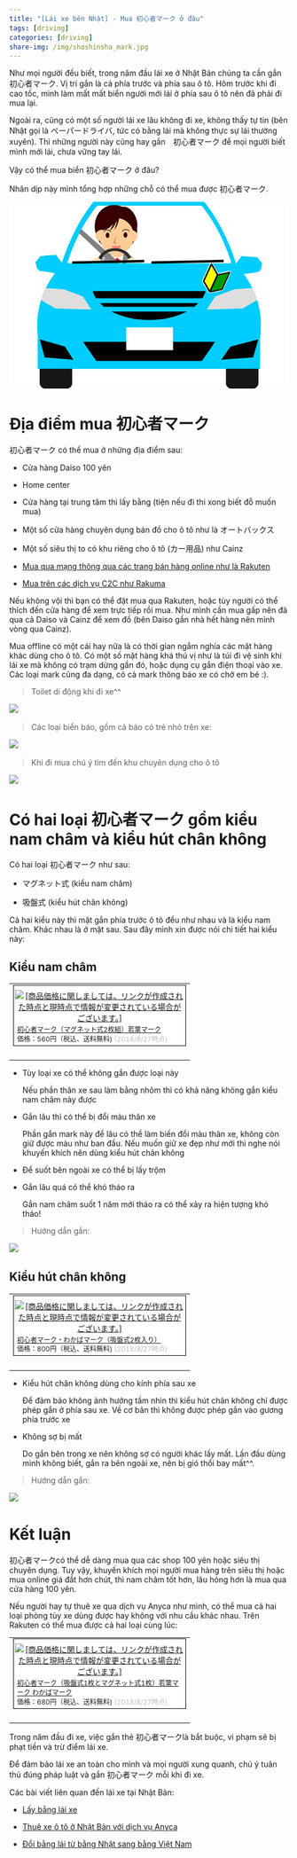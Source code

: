 ```yaml
---
title: "[Lái xe bên Nhật] - Mua 初心者マーク ở đâu"
tags: [driving]
categories: [driving]
share-img: /img/shoshinsha_mark.jpg
---
```


Như mọi người đều biết, trong năm đầu lái xe ở Nhật Bản chúng ta cần gắn 初心者マーク. Vị trí gắn là cả phía trước và phía sau ô tô. Hôm trước khi đi cao tốc, mình làm mất mất biển người mới lái ở phía sau ô tô nên đã phải đi mua lại.

Ngoài ra, cũng có một số người lái xe lâu không đi xe, không thấy tự tin (bên Nhật gọi là ペーパードライバ, tức có bằng lái mà không thực sự lái thường xuyên). Thì những người này cũng hay gắn　初心者マーク để mọi người biết mình mới lái, chưa vững tay lái.

Vậy có thể mua biển 初心者マーク ở đâu?

Nhân dịp này mình tổng hợp những chỗ có thể mua được 初心者マーク.

![](/img/shoshinsha_mark.jpg)

<script async src="//pagead2.googlesyndication.com/pagead/js/adsbygoogle.js"></script>
<ins class="adsbygoogle"
     style="display:block; text-align:center;"
     data-ad-layout="in-article"
     data-ad-format="fluid"
     data-ad-client="ca-pub-2750437710821247"
     data-ad-slot="8905029259"></ins>
<script>
     (adsbygoogle = window.adsbygoogle || []).push({});
</script>

# Địa điểm mua 初心者マーク

初心者マーク có thể mua ở những địa điểm sau:

* Cửa hàng Daiso 100 yên

* Home center

* Cửa hàng tại trung tâm thi lấy bằng (tiện nếu đi thi xong biết đỗ muốn mua)

* Một số cửa hàng chuyên dụng bán đồ cho ô tô như là オートバックス

* Một số siêu thị to có khu riêng cho ô tô (カー用品) như Cainz

* [Mua qua mạng thông qua các trang bán hàng online như là Rakuten](https://a.r10.to/hyHfk2)

* [Mua trên các dịch vụ C2C như Rakuma](https://fril.jp/search/%E5%88%9D%E5%BF%83%E8%80%85%E3%83%9E%E3%83%BC%E3%82%AF%20)

Nếu không vội thì bạn có thể đặt mua qua Rakuten, hoặc tùy người có thể thích đến cửa hàng để xem trực tiếp rồi mua. Như mình cần mua gấp nên đã qua cả Daiso và Cainz để xem đồ (bên Daiso gần nhà hết hàng nên mình vòng qua Cainz).

Mua offline có một cái hay nữa là có thời gian ngắm nghía các mặt hàng khác dùng cho ô tô. Có một số mặt hàng khá thú vị như là túi đi vệ sinh khi lái xe mà không có trạm dừng gần đó, hoặc dụng cụ gắn điện thoại vào xe. Các loại mark cũng đa dạng, có cả mark thông báo xe có chở em bé :).

> Toilet di động khi đi xe^^

![](/img/car_goods_toilet.jpg)

> Các loại biển báo, gồm cả báo có trẻ nhỏ trên xe:

![](/img/car_goods_marks.jpg)

> Khi đi mua chú ý tìm đến khu chuyên dụng cho ô tô

![](/img/car_goods_place.jpg)

# Có hai loại 初心者マーク gồm kiểu nam châm và kiểu hút chân không

Có hai loại 初心者マーク như sau:

* マグネット式 (kiểu nam châm)

* 吸盤式 (kiểu hút chân không)

Cả hai kiểu này thì mặt gắn phía trước ô tô đều như nhau và là kiểu nam châm. Khác nhau là ở mặt sau. Sau đây mình xin được nói chi tiết hai kiểu này:

## Kiểu nam châm

<table border="0" cellpadding="0" cellspacing="0"><tr><td><div style="border:1px solid #000000;background-color:#FFFFFF;width:310px;margin:0px;padding-top:6px;text-align:center;overflow:auto;"><a href="https://hb.afl.rakuten.co.jp/hgc/16f9fa80.ecf6e8fd.16f9fa81.79c60cce/?pc=https%3A%2F%2Fitem.rakuten.co.jp%2Fauc-emukai%2F100000031%2F&m=http%3A%2F%2Fm.rakuten.co.jp%2Fauc-emukai%2Fi%2F10001518%2F&link_type=picttext&ut=eyJwYWdlIjoiaXRlbSIsInR5cGUiOiJwaWN0dGV4dCIsInNpemUiOiIzMDB4MzAwIiwibmFtIjoxLCJuYW1wIjoiZG93biIsImNvbSI6MSwiY29tcCI6ImRvd24iLCJwcmljZSI6MSwiYm9yIjoxLCJjb2wiOjB9" target="_blank" rel="nofollow" style="word-wrap:break-word;"  ><img src="https://hbb.afl.rakuten.co.jp/hgb/16f9fa80.ecf6e8fd.16f9fa81.79c60cce/?me_id=1234762&item_id=10001518&m=https%3A%2F%2Fthumbnail.image.rakuten.co.jp%2F%400_mall%2Fauc-emukai%2Fcabinet%2F05911710%2Fimgrc0071085286.jpg%3F_ex%3D80x80&pc=https%3A%2F%2Fthumbnail.image.rakuten.co.jp%2F%400_mall%2Fauc-emukai%2Fcabinet%2F05911710%2Fimgrc0071085286.jpg%3F_ex%3D300x300&s=300x300&t=picttext" border="0" style="margin:2px" alt="[商品価格に関しましては、リンクが作成された時点と現時点で情報が変更されている場合がございます。]" title="[商品価格に関しましては、リンクが作成された時点と現時点で情報が変更されている場合がございます。]"></a><p style="font-size:12px;line-height:1.4em;text-align:left;margin:0px;padding:2px 6px;word-wrap:break-word"><a href="https://hb.afl.rakuten.co.jp/hgc/16f9fa80.ecf6e8fd.16f9fa81.79c60cce/?pc=https%3A%2F%2Fitem.rakuten.co.jp%2Fauc-emukai%2F100000031%2F&m=http%3A%2F%2Fm.rakuten.co.jp%2Fauc-emukai%2Fi%2F10001518%2F&link_type=picttext&ut=eyJwYWdlIjoiaXRlbSIsInR5cGUiOiJwaWN0dGV4dCIsInNpemUiOiIzMDB4MzAwIiwibmFtIjoxLCJuYW1wIjoiZG93biIsImNvbSI6MSwiY29tcCI6ImRvd24iLCJwcmljZSI6MSwiYm9yIjoxLCJjb2wiOjB9" target="_blank" rel="nofollow" style="word-wrap:break-word;"  >初心者マーク（マグネット式2枚組）若葉マーク</a><br><span >価格：560円（税込、送料無料)</span> <span style="color:#BBB">(2018/8/27時点)</span></p></div><br><p style="font-size:12px;line-height:1.4em;margin:5px;word-wrap:break-word"></p></td></tr></table>

* Tùy loại xe có thể không gắn được loại này

    Nếu phần thân xe sau làm bằng nhôm thì có khả năng không gắn kiểu nam châm này được

* Gắn lâu thì có thể bị đổi màu thân xe

    Phần gắn mark này để lâu có thể làm biến đổi màu thân xe, không còn giữ được màu như ban đầu. Nếu muốn giữ xe đẹp như mới thì nghe nói khuyến khích nên dùng kiểu hút chân không

* Để suốt bên ngoài xe có thể bị lấy trộm

* Gắn lâu quá có thể khó tháo ra

    Gắn nam châm suốt 1 năm mới tháo ra có thể xảy ra hiện tượng khó tháo!

> Hướng dẫn gắn:

![](/img/car_shoshinsha_mark_01.jpg)

## Kiểu hút chân không

<table border="0" cellpadding="0" cellspacing="0"><tr><td><div style="border:1px solid #000000;background-color:#FFFFFF;width:310px;margin:0px;padding-top:6px;text-align:center;overflow:auto;"><a href="https://hb.afl.rakuten.co.jp/hgc/16f9fa80.ecf6e8fd.16f9fa81.79c60cce/?pc=https%3A%2F%2Fitem.rakuten.co.jp%2Fauc-emukai%2F100000771%2F&m=http%3A%2F%2Fm.rakuten.co.jp%2Fauc-emukai%2Fi%2F10001517%2F&link_type=picttext&ut=eyJwYWdlIjoiaXRlbSIsInR5cGUiOiJwaWN0dGV4dCIsInNpemUiOiIzMDB4MzAwIiwibmFtIjoxLCJuYW1wIjoiZG93biIsImNvbSI6MSwiY29tcCI6ImRvd24iLCJwcmljZSI6MSwiYm9yIjoxLCJjb2wiOjB9" target="_blank" rel="nofollow" style="word-wrap:break-word;"  ><img src="https://hbb.afl.rakuten.co.jp/hgb/16f9fa80.ecf6e8fd.16f9fa81.79c60cce/?me_id=1234762&item_id=10001517&m=https%3A%2F%2Fthumbnail.image.rakuten.co.jp%2F%400_mall%2Fauc-emukai%2Fcabinet%2F05911710%2Fimgrc0071085289.jpg%3F_ex%3D80x80&pc=https%3A%2F%2Fthumbnail.image.rakuten.co.jp%2F%400_mall%2Fauc-emukai%2Fcabinet%2F05911710%2Fimgrc0071085289.jpg%3F_ex%3D300x300&s=300x300&t=picttext" border="0" style="margin:2px" alt="[商品価格に関しましては、リンクが作成された時点と現時点で情報が変更されている場合がございます。]" title="[商品価格に関しましては、リンクが作成された時点と現時点で情報が変更されている場合がございます。]"></a><p style="font-size:12px;line-height:1.4em;text-align:left;margin:0px;padding:2px 6px;word-wrap:break-word"><a href="https://hb.afl.rakuten.co.jp/hgc/16f9fa80.ecf6e8fd.16f9fa81.79c60cce/?pc=https%3A%2F%2Fitem.rakuten.co.jp%2Fauc-emukai%2F100000771%2F&m=http%3A%2F%2Fm.rakuten.co.jp%2Fauc-emukai%2Fi%2F10001517%2F&link_type=picttext&ut=eyJwYWdlIjoiaXRlbSIsInR5cGUiOiJwaWN0dGV4dCIsInNpemUiOiIzMDB4MzAwIiwibmFtIjoxLCJuYW1wIjoiZG93biIsImNvbSI6MSwiY29tcCI6ImRvd24iLCJwcmljZSI6MSwiYm9yIjoxLCJjb2wiOjB9" target="_blank" rel="nofollow" style="word-wrap:break-word;"  >初心者マーク・わかばマーク（吸盤式2枚入り）</a><br><span >価格：800円（税込、送料無料)</span> <span style="color:#BBB">(2018/8/27時点)</span></p></div><br><p style="font-size:12px;line-height:1.4em;margin:5px;word-wrap:break-word"></p></td></tr></table>

* Kiểu hút chân không dùng cho kính phía sau xe

    Để đảm bảo không ảnh hưởng tầm nhìn thì kiểu hút chân không chỉ được phép gắn ở phía sau xe. Về cơ bản thì không được phép gắn vào gương phía trước xe

* Không sợ bị mất

    Do gắn bên trong xe nên không sợ có người khác lấy mất. Lần đầu dùng mình không biết, gắn ra bên ngoài xe, nên bị gió thổi bay mất^^.

> Hướng dẫn gắn:

![](/img/car_shoshinsha_mark_02.jpg)

# Kết luận

初心者マークcó thể dễ dàng mua qua các shop 100 yên hoặc siêu thị chuyên dụng. Tuy vậy, khuyến khích mọi người mua hàng trên siêu thị hoặc mua online giá đắt hơn chút, thì nam châm tốt hơn, lâu hỏng hơn là mua qua cửa hàng 100 yên.

Nếu người hay tự thuê xe qua dịch vụ Anyca như mình, có thể mua cả hai loại phòng tùy xe dùng được hay không với nhu cầu khác nhau. Trên Rakuten có thể mua được cả hai loại cùng lúc:

<table border="0" cellpadding="0" cellspacing="0"><tr><td><div style="border:1px solid #000000;background-color:#FFFFFF;width:310px;margin:0px;padding-top:6px;text-align:center;overflow:auto;"><a href="https://hb.afl.rakuten.co.jp/hgc/16f9fa80.ecf6e8fd.16f9fa81.79c60cce/?pc=https%3A%2F%2Fitem.rakuten.co.jp%2Fauc-emukai%2F10000100111%2F&m=http%3A%2F%2Fm.rakuten.co.jp%2Fauc-emukai%2Fi%2F10001516%2F&link_type=picttext&ut=eyJwYWdlIjoiaXRlbSIsInR5cGUiOiJwaWN0dGV4dCIsInNpemUiOiIzMDB4MzAwIiwibmFtIjoxLCJuYW1wIjoiZG93biIsImNvbSI6MSwiY29tcCI6ImRvd24iLCJwcmljZSI6MSwiYm9yIjoxLCJjb2wiOjB9" target="_blank" rel="nofollow" style="word-wrap:break-word;"  ><img src="https://hbb.afl.rakuten.co.jp/hgb/16f9fa80.ecf6e8fd.16f9fa81.79c60cce/?me_id=1234762&item_id=10001516&m=https%3A%2F%2Fthumbnail.image.rakuten.co.jp%2F%400_mall%2Fauc-emukai%2Fcabinet%2F05911710%2Fimgrc0071085288.jpg%3F_ex%3D80x80&pc=https%3A%2F%2Fthumbnail.image.rakuten.co.jp%2F%400_mall%2Fauc-emukai%2Fcabinet%2F05911710%2Fimgrc0071085288.jpg%3F_ex%3D300x300&s=300x300&t=picttext" border="0" style="margin:2px" alt="[商品価格に関しましては、リンクが作成された時点と現時点で情報が変更されている場合がございます。]" title="[商品価格に関しましては、リンクが作成された時点と現時点で情報が変更されている場合がございます。]"></a><p style="font-size:12px;line-height:1.4em;text-align:left;margin:0px;padding:2px 6px;word-wrap:break-word"><a href="https://hb.afl.rakuten.co.jp/hgc/16f9fa80.ecf6e8fd.16f9fa81.79c60cce/?pc=https%3A%2F%2Fitem.rakuten.co.jp%2Fauc-emukai%2F10000100111%2F&m=http%3A%2F%2Fm.rakuten.co.jp%2Fauc-emukai%2Fi%2F10001516%2F&link_type=picttext&ut=eyJwYWdlIjoiaXRlbSIsInR5cGUiOiJwaWN0dGV4dCIsInNpemUiOiIzMDB4MzAwIiwibmFtIjoxLCJuYW1wIjoiZG93biIsImNvbSI6MSwiY29tcCI6ImRvd24iLCJwcmljZSI6MSwiYm9yIjoxLCJjb2wiOjB9" target="_blank" rel="nofollow" style="word-wrap:break-word;"  >初心者マーク（吸盤式1枚とマグネット式1枚）若葉マーク わかばマーク</a><br><span >価格：680円（税込、送料無料)</span> <span style="color:#BBB">(2018/8/27時点)</span></p></div><br><p style="font-size:12px;line-height:1.4em;margin:5px;word-wrap:break-word"></p></td></tr></table>

Trong năm đầu đi xe, việc gắn thẻ 初心者マークlà bắt buộc, vi phạm sẽ bị phạt tiền và trừ điểm lái xe. 

Để đảm bảo lái xe an toàn cho mình và mọi người xung quanh, chú ý tuân thủ đúng pháp luật và gắn 初心者マーク mỗi khi đi xe.

Các bài viết liên quan đến lái xe tại Nhật Bản:

* [Lấy bằng lái xe](https://phuongnq.me/2018-06-08-driving-license-in-japan-part-1/)

* [Thuê xe ô tô ở Nhật Bản với dịch vụ Anyca](https://phuongnq.me/2018-06-30-thue-xe-qua-dich-vu-anyca/)

* [Đổi bằng lái từ bằng Nhật sang bằng Việt Nam](https://phuongnq.me/2018-08-22-doi-bang-nhat-sang-bang-viet/)

<script async src="//pagead2.googlesyndication.com/pagead/js/adsbygoogle.js"></script>
<ins class="adsbygoogle"
     style="display:block; text-align:center;"
     data-ad-layout="in-article"
     data-ad-format="fluid"
     data-ad-client="ca-pub-2750437710821247"
     data-ad-slot="8905029259"></ins>
<script>
     (adsbygoogle = window.adsbygoogle || []).push({});
</script>